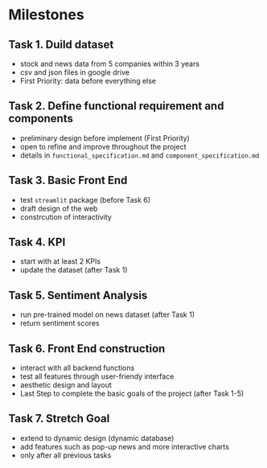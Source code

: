# Milestones

## Task 1. Duild dataset

- stock and news data from 5 companies within 3 years
- csv and json files in google drive
- First Priority: data before everything else

## Task 2. Define functional requirement and components

- preliminary design before implement (First Priority)
- open to refine and improve throughout the project
- details in `functional_specification.md` and `component_specification.md`

## Task 3. Basic Front End

- test `streamlit` package (before Task 6)
- draft design of the web
- constrcution of interactivity

## Task 4. KPI

- start with at least 2 KPIs
- update the dataset (after Task 1)

## Task 5. Sentiment Analysis

- run pre-trained model on news dataset (after Task 1)
- return sentiment scores

## Task 6. Front End construction

- interact with all backend functions
- test all features through user-friendy interface
- aesthetic design and layout
- Last Step to complete the basic goals of the project (after Task 1-5)

## Task 7. Stretch Goal

- extend to dynamic design (dynamic database)
- add features such as pop-up news and more interactive charts
- only after all previous tasks
